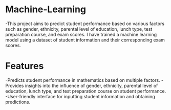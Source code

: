 # Machine-Learning
-This project aims to predict student performance based on various factors such as gender, ethnicity, parental level of education, lunch type, test preparation course, and exam scores. I have trained a machine learning model using a dataset of student information and their corresponding exam scores.
# Features
-Predicts student performance in mathematics based on multiple factors.
-Provides insights into the influence of gender, ethnicity, parental level of education, lunch type, and test preparation course on student performance.
-User-friendly interface for inputting student information and obtaining predictions.
